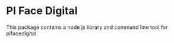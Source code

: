 # PI Face Digital

This package contains a node js library and command line tool for pifacedigital.
